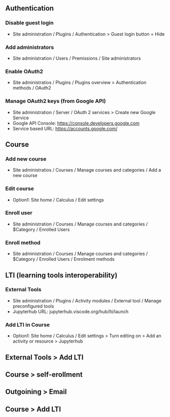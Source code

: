 
## Authentication
### Disable guest login
* Site administration / Plugins / Authentication > Guest login button = Hide

### Add administrators
* Site administration / Users / Premissions / Site administrators 

### Enable OAuth2
* Site administratios / Plugins / Plugins overview > Authentication methods / OAuth2

### Manage OAuth2 keys (from Google API)
* Site administration / Server / OAuth 2 services > Create new Google Service
* Google API Console: https://console.developers.google.com
* Service based URL: https://accounts.google.com/

## Course
### Add new course
* Site administratios / Courses / Manage courses and categories / Add a new course

### Edit course
* Option1: Site home / Calculus / Edit settings

### Enroll user
* Site administration / Courses / Manage courses and categories / $Category / Enrolled Users

### Enroll method
* Site administration / Courses / Manage courses and categories / $Category / Enrolled Users / Enrolment methods


## LTI (learning tools interoperability)
### External Tools
* Site administration / Plugins / Activity modules / External tool / Manage preconfigured tools
* Jupyterhub URL: jupyterhub.viscode.org/hub/lti/launch

### Add LTI in Course
* Option1: Site home / Calculus / Edit settings > Turn editing on > Add an activity or resource > Jupyterhub


## External Tools > Add LTI
## Course > self-erollment
## Outgoining > Email
## Course > Add LTI
